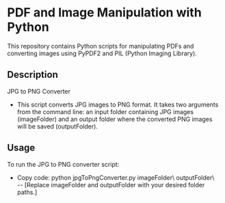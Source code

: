 # PDF and Image Manipulation with Python
This repository contains Python scripts for manipulating PDFs and converting images using PyPDF2 and PIL (Python Imaging Library).

## Description
JPG to PNG Converter
- This script converts JPG images to PNG format. It takes two arguments from the command line: an input folder containing JPG images (imageFolder) and an output folder where the converted PNG images will be saved (outputFolder).

## Usage
To run the JPG to PNG converter script:
- Copy code: python jpgToPngConverter.py imageFolder\ outputFolder\ \
-- [Replace imageFolder and outputFolder with your desired folder paths.]
